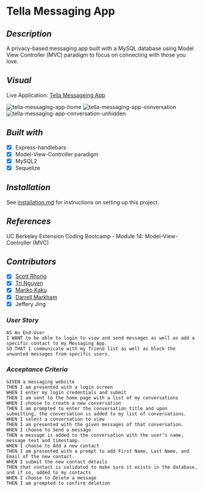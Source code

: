 # Tella Messaging App

## _Description_
A privacy-based messaging app built with a MySQL database using Model View Controller (MVC) paradigm to focus on connecting with those you love.

## _Visual_

Live Application: [Tella Messageing App](https://tella.herokuapp.com/)

![tella-messaging-app-home](https://user-images.githubusercontent.com/71200950/154900002-278c135c-36b4-4444-9740-d5d6485e73fe.png)
![tella-messaging-app-conversation](https://user-images.githubusercontent.com/71200950/154900011-e414457c-5a7d-4c41-a053-ef695a966109.png)
![tella-messaging-app-conversation-unhidden](https://user-images.githubusercontent.com/71200950/154900017-2c2c4540-a036-4834-9e4e-cf867128aa55.png)

## _Built with_

- [x] Express-handlebars
- [x] Model-View-Controller paradigm
- [x] MySQL2
- [x] Sequelize

## _Installation_

See [installation.md](./installation.md) for instructions on setting up this project.
## _References_

UC Berkeley Extension Coding Bootcamp - Module 14: Model-View-Controller (MVC)

## _Contributors_

* [x] [Scott Rhorig](https://github.com/scottrohrig)
* [x] [Tri Nguyen](https://github.com/tringuyen1086)
* [x] [Mariko Kaku](https://github.com/marikokaku)
* [x] [Darrell Markham](https://github.com/DarrellMarkham)
* [x] Jeffery Jing

### _User Story_
```
AS An End-User     
I WANT to be able to login to view and send messages as well as add a specific contact to my Messaging App.    
SO THAT I communicate with my friend list as well as block the unwanted messages from specific users.     
```
### _Acceptance Criteria_
```
GIVEN a messaging website 
THEN I am presented with a login screen     
WHEN I enter my login credentials and submit
THEN I am sent to the home page with a list of my conversations
WHEN I choose to create a new conversation
THEN I am prompted to enter the conversation title and upon submitting, the conversation is added to my list of conversations. 
WHEN I select a conversation to view
THEN I am presented with the given messages of that conversation. 
WHEN I choose to Send a message    
THEN a message is added to the conversation with the user’s name, message text and timestamp. 
WHEN I choose to Add a new contact     
THEN I am presented with a prompt to add First Name, Last Name, and Email of the new contact.
WHEN I submit the new contact details
THEN that contact is validated to make sure it exists in the database, and if so, added to my contacts
WHEN I choose to Delete a message
THEN I am prompted to confirm deletion 

```
